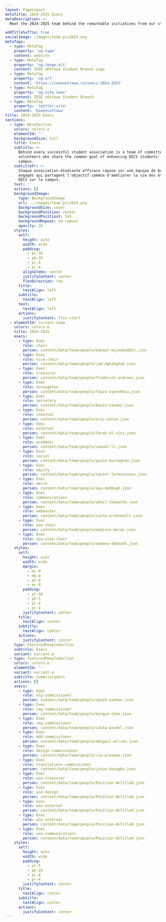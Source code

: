 ```yaml
---
layout: PageLayout
metaTitle: 2024-2025 Execs
metaDescription: >-
  Meet the 2024-2025 team behind the remarkable initiatives from our students.

addTitleSuffix: true
socialImage: /images/team_pic2024.png
metaTags:
  - type: MetaTag
    property: 'og:type'
    content: website
  - type: MetaTag
    property: 'og:image:alt'
    content: IEEE uOttawa Student Branch Logo
  - type: MetaTag
    property: 'og:url'
    content: 'https://ieeeuottawa.ca/execs-2024-2025'
  - type: MetaTag
    property: 'og:site_name'
    content: IEEE uOttawa Student Branch
  - type: MetaTag
    property: 'twitter:site'
    content: '@ieeeuottawa'
title: 2024-2025 Execs
sections:
  - type: HeroSection
    colors: colors-e
    elementId: ''
    backgroundSize: full
    title: Execs
    subtitle: >-
      Behind every successful student association is a team of committed
      volunteers who share the common goal of enhancing EECS students' life on
      campus.
    subtitleFr: >-
      Chaque association étudiante efficace repose sur une équipe de bénévoles
      engagés qui partagent l'objectif commun d'améliorer la vie des étudiants
      EECS sur le campus.
    text: ''
    actions: []
    backgroundImage:
      type: BackgroundImage
      url: ../images/team_pic2024.png
      backgroundSize: cover
      backgroundPosition: center
      backgroundPositionY: 54%
      backgroundRepeat: no-repeat
      opacity: 20
    styles:
      self:
        height: auto
        width: wide
        padding:
          - pt-36
          - pb-36
          - pl-4
          - pr-4
        alignItems: center
        justifyContent: center
        flexDirection: row
      title:
        textAlign: left
      subtitle:
        textAlign: left
      text:
        textAlign: left
      actions:
        justifyContent: flex-start
  - elementId: current-team
    colors: colors-b
    title: 2024-2025
    execs:
      - type: Exec
        role: chair
        person: content/data/team/people/manaal-mujeebuddin.json
      - type: Exec
        role: vice-chair
        person: content/data/team/people/jad-mghabghab.json
      - type: Exec
        role: treasurer
        person: content/data/team/people/frederick-andrews.json
      - type: Exec
        role: mcnaughton
        person: content/data/team/people/fayza-oyarekhua.json
      - type: Exec
        role: secretary
        person: content/data/team/people/kevin-naveen.json
      - type: Exec
        role: internal
        person: content/data/team/people/eric-eaton.json
      - type: Exec
        role: external
        person: content/data/team/people/farah-el-siss.json
      - type: Exec
        role: academic
        person: content/data/team/people/samuel-li.json
      - type: Exec
        role: social
        person: content/data/team/people/quinn-murnaghan.json
      - type: Exec
        role: equity
        person: content/data/team/people/xavier-lermusieaux.json
      - type: Exec
        role: merch
        person: content/data/team/people/aya-debbagh.json
      - type: Exec
        role: communications
        person: content/data/team/people/akhil-chawathe.json
      - type: Exec
        role: webmaster
        person: content/data/team/people/sacha-arseneault.json
      - type: Exec
        role: wie-chair
        person: content/data/team/people/madison-moran.json
      - type: Exec
        role: wie-vice-chair
        person: content/data/team/people/somana-debnath.json
    styles:
      self:
        height: auto
        width: wide
        margin:
          - mt-0
          - mb-0
          - ml-0
          - mr-0
        padding:
          - pt-16
          - pb-5
          - pl-4
          - pr-4
        justifyContent: center
      title:
        textAlign: center
      subtitle:
        textAlign: center
      actions:
        justifyContent: center
    type: FeaturedPeopleSection
    subtitle: Execs
    variant: variant-a
  - type: FeaturedPeopleSection
    colors: colors-b
    elementId: ''
    variant: variant-a
    subtitle: Commissioners
    actions: []
    execs:
      - type: Exec
        role: elg-commissioner
        person: content/data/team/people/ayush-sookun.json
      - type: Exec
        role: ceg-commissioner
        person: content/data/team/people/mingye-chen.json
      - type: Exec
        role: seg-commissioner
        person: content/data/team/people/idika-poudel.json
      - type: Exec
        role: mdd-commissioner
        person: content/data/team/people/abigail-wilson.json
      - type: Exec
        role: design-commissioner
        person: content/data/team/people/ria-prasana.json
      - type: Exec
        role: translations-commissioner
        person: content/data/team/people/josue-dazogbo.json
      - type: Exec
        role: wie-treasurer
        person: content/data/team/people/Position-Unfilled.json
      - type: Exec
        role: wie-design
        person: content/data/team/people/Position-Unfilled.json
      - type: Exec
        role: wie-external
        person: content/data/team/people/Position-Unfilled.json
      - type: Exec
        role: wie-internal
        person: content/data/team/people/Position-Unfilled.json
      - type: Exec
        role: wie-communications
        person: content/data/team/people/Position-Unfilled.json
    styles:
      self:
        height: auto
        width: wide
        padding:
          - pt-5
          - pb-24
          - pl-4
          - pr-4
        justifyContent: center
      title:
        textAlign: center
      subtitle:
        textAlign: center
      actions:
        justifyContent: center
---
```

